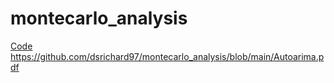 # montecarlo_analysis
[ Code ](https://github.com/dsrichard97/montecarlo_analysis/blob/main/Autoarima.pdf)https://github.com/dsrichard97/montecarlo_analysis/blob/main/Autoarima.pdf
